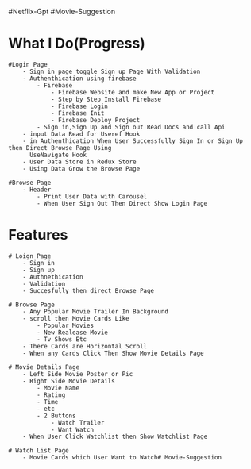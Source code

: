 #Netflix-Gpt
#Movie-Suggestion 

# What I Do(Progress)
    #Login Page
        - Sign in page toggle Sign up Page With Validation
        - Authenthication using firebase
            - Firebase
                - Firebase Website and make New App or Project
                - Step by Step Install Firebase
                - Firebase Login 
                - Firebase Init
                - Firebase Deploy Project
            - Sign in,Sign Up and Sign out Read Docs and call Api 
        - input Data Read for Useref Hook
        - in Authenthication When User Successfully Sign In or Sign Up then Direct Browse Page Using
          UseNavigate Hook
        - User Data Store in Redux Store
        - Using Data Grow the Browse Page 

    #Browse Page
        - Header
            - Print User Data with Carousel
            - When User Sign Out Then Direct Show Login Page

# Features
    # Loign Page
        - Sign in 
        - Sign up
        - Authnethication
        - Validation
        - Succesfully then direct Browse Page

    # Browse Page   
        - Any Popular Movie Trailer In Background
        - scroll then Movie Cards Like
            - Popular Movies
            - New Realease Movie
            - Tv Shows Etc
        - There Cards are Horizontal Scroll
        - When any Cards Click Then Show Movie Details Page

    # Movie Details Page
        - Left Side Movie Poster or Pic
        - Right Side Movie Details
            - Movie Name
            - Rating
            - Time
            - etc
            - 2 Buttons 
                - Watch Trailer
                - Want Watch
        - When User Click Watchlist then Show Watchlist Page

    # Watch List Page
        - Movie Cards which User Want to Watch#   M o v i e - S u g g e s t i o n  
 